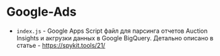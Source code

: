 # Google-Ads

- `index.js` - Google Apps Script файл для парсинга отчетов Auction Insights и акгрузки данных в Google BigQuery. Детально описано в статье - https://spykit.tools/21/
